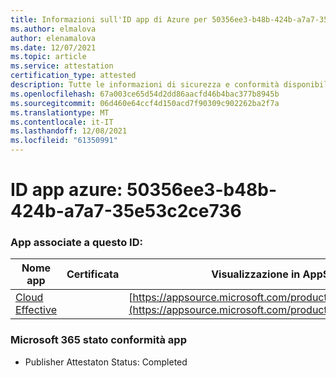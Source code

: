 ```yaml
---
title: Informazioni sull'ID app di Azure per 50356ee3-b48b-424b-a7a7-35e53c2ce736
ms.author: elmalova
author: elenamalova
ms.date: 12/07/2021
ms.topic: article
ms.service: attestation
certification_type: attested
description: Tutte le informazioni di sicurezza e conformità disponibili per 50356ee3-b48b-424b-a7a7-35e53c2ce736.
ms.openlocfilehash: 67a003ce65d54d2dd86aacfd46b4bac377b8945b
ms.sourcegitcommit: 06d460e64ccf4d150acd7f90309c902262ba2f7a
ms.translationtype: MT
ms.contentlocale: it-IT
ms.lasthandoff: 12/08/2021
ms.locfileid: "61350991"
---
```

# <a name="azure-app-id-50356ee3-b48b-424b-a7a7-35e53c2ce736"></a>ID app azure: 50356ee3-b48b-424b-a7a7-35e53c2ce736


### <a name="apps-associated-with-this-id"></a>App associate a questo ID:
| **Nome app** | **Certificata** | **Visualizzazione in AppSource** |
|--------------|---------------|-----------------------|
| [Cloud Effective](https://docs.microsoft.com/microsoft-365-app-certification/forward/WA200002408) |  | [https://appsource.microsoft.com/product/office/WA200002408](https://appsource.microsoft.com/product/office/WA200002408) |

### <a name="microsoft-365-app-compliance-status"></a>Microsoft 365 stato conformità app
- Publisher Attestaton Status: Completed
